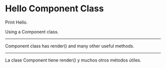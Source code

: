 # Hello Component Class

Print Hello.

Using a Component class.

---

Component class has render() and many other useful methods.

---

La clase Component tiene render() y muchos otros métodos útiles.